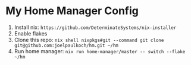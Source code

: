 # My Home Manager Config
1. Install nix: `https://github.com/DeterminateSystems/nix-installer`
2. Enable flakes
3. Clone this repo: `nix shell nixpkgs#git --command git clone git@github.com:joelpaulkoch/hm.git ~/hm`
4. Run home manager: `nix run home-manager/master -- switch --flake ~/hm`
